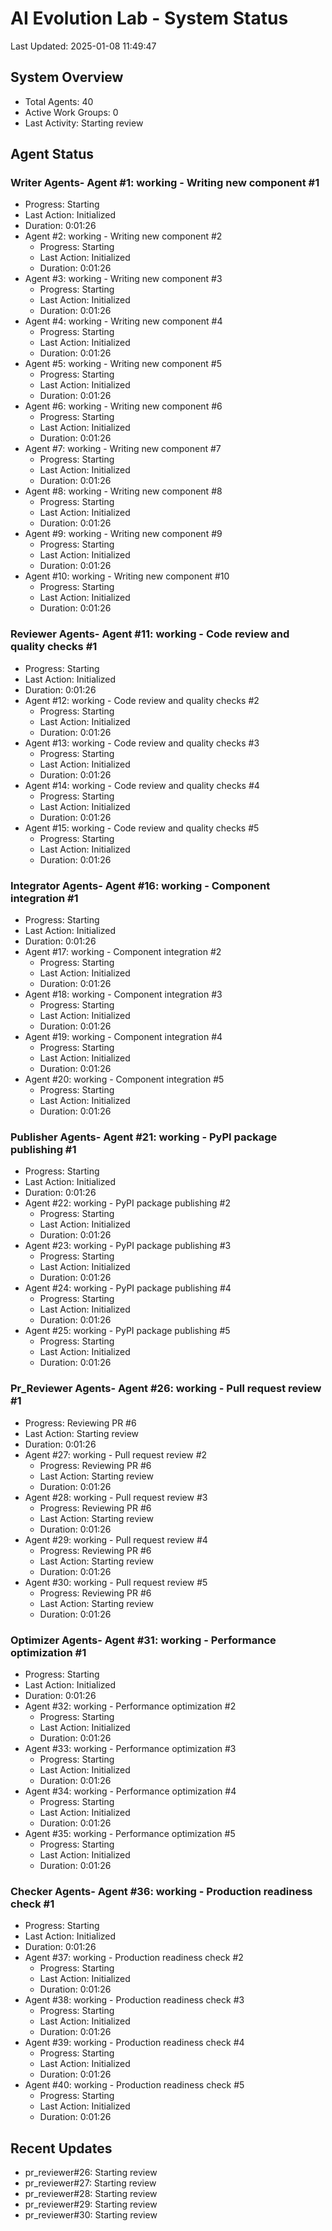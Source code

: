 # AI Evolution Lab - System Status
Last Updated: 2025-01-08 11:49:47

## System Overview
- Total Agents: 40
- Active Work Groups: 0
- Last Activity: Starting review

## Agent Status

### Writer Agents- Agent #1: working - Writing new component #1
  - Progress: Starting
  - Last Action: Initialized
  - Duration: 0:01:26
- Agent #2: working - Writing new component #2
  - Progress: Starting
  - Last Action: Initialized
  - Duration: 0:01:26
- Agent #3: working - Writing new component #3
  - Progress: Starting
  - Last Action: Initialized
  - Duration: 0:01:26
- Agent #4: working - Writing new component #4
  - Progress: Starting
  - Last Action: Initialized
  - Duration: 0:01:26
- Agent #5: working - Writing new component #5
  - Progress: Starting
  - Last Action: Initialized
  - Duration: 0:01:26
- Agent #6: working - Writing new component #6
  - Progress: Starting
  - Last Action: Initialized
  - Duration: 0:01:26
- Agent #7: working - Writing new component #7
  - Progress: Starting
  - Last Action: Initialized
  - Duration: 0:01:26
- Agent #8: working - Writing new component #8
  - Progress: Starting
  - Last Action: Initialized
  - Duration: 0:01:26
- Agent #9: working - Writing new component #9
  - Progress: Starting
  - Last Action: Initialized
  - Duration: 0:01:26
- Agent #10: working - Writing new component #10
  - Progress: Starting
  - Last Action: Initialized
  - Duration: 0:01:26

### Reviewer Agents- Agent #11: working - Code review and quality checks #1
  - Progress: Starting
  - Last Action: Initialized
  - Duration: 0:01:26
- Agent #12: working - Code review and quality checks #2
  - Progress: Starting
  - Last Action: Initialized
  - Duration: 0:01:26
- Agent #13: working - Code review and quality checks #3
  - Progress: Starting
  - Last Action: Initialized
  - Duration: 0:01:26
- Agent #14: working - Code review and quality checks #4
  - Progress: Starting
  - Last Action: Initialized
  - Duration: 0:01:26
- Agent #15: working - Code review and quality checks #5
  - Progress: Starting
  - Last Action: Initialized
  - Duration: 0:01:26

### Integrator Agents- Agent #16: working - Component integration #1
  - Progress: Starting
  - Last Action: Initialized
  - Duration: 0:01:26
- Agent #17: working - Component integration #2
  - Progress: Starting
  - Last Action: Initialized
  - Duration: 0:01:26
- Agent #18: working - Component integration #3
  - Progress: Starting
  - Last Action: Initialized
  - Duration: 0:01:26
- Agent #19: working - Component integration #4
  - Progress: Starting
  - Last Action: Initialized
  - Duration: 0:01:26
- Agent #20: working - Component integration #5
  - Progress: Starting
  - Last Action: Initialized
  - Duration: 0:01:26

### Publisher Agents- Agent #21: working - PyPI package publishing #1
  - Progress: Starting
  - Last Action: Initialized
  - Duration: 0:01:26
- Agent #22: working - PyPI package publishing #2
  - Progress: Starting
  - Last Action: Initialized
  - Duration: 0:01:26
- Agent #23: working - PyPI package publishing #3
  - Progress: Starting
  - Last Action: Initialized
  - Duration: 0:01:26
- Agent #24: working - PyPI package publishing #4
  - Progress: Starting
  - Last Action: Initialized
  - Duration: 0:01:26
- Agent #25: working - PyPI package publishing #5
  - Progress: Starting
  - Last Action: Initialized
  - Duration: 0:01:26

### Pr_Reviewer Agents- Agent #26: working - Pull request review #1
  - Progress: Reviewing PR #6
  - Last Action: Starting review
  - Duration: 0:01:26
- Agent #27: working - Pull request review #2
  - Progress: Reviewing PR #6
  - Last Action: Starting review
  - Duration: 0:01:26
- Agent #28: working - Pull request review #3
  - Progress: Reviewing PR #6
  - Last Action: Starting review
  - Duration: 0:01:26
- Agent #29: working - Pull request review #4
  - Progress: Reviewing PR #6
  - Last Action: Starting review
  - Duration: 0:01:26
- Agent #30: working - Pull request review #5
  - Progress: Reviewing PR #6
  - Last Action: Starting review
  - Duration: 0:01:26

### Optimizer Agents- Agent #31: working - Performance optimization #1
  - Progress: Starting
  - Last Action: Initialized
  - Duration: 0:01:26
- Agent #32: working - Performance optimization #2
  - Progress: Starting
  - Last Action: Initialized
  - Duration: 0:01:26
- Agent #33: working - Performance optimization #3
  - Progress: Starting
  - Last Action: Initialized
  - Duration: 0:01:26
- Agent #34: working - Performance optimization #4
  - Progress: Starting
  - Last Action: Initialized
  - Duration: 0:01:26
- Agent #35: working - Performance optimization #5
  - Progress: Starting
  - Last Action: Initialized
  - Duration: 0:01:26

### Checker Agents- Agent #36: working - Production readiness check #1
  - Progress: Starting
  - Last Action: Initialized
  - Duration: 0:01:26
- Agent #37: working - Production readiness check #2
  - Progress: Starting
  - Last Action: Initialized
  - Duration: 0:01:26
- Agent #38: working - Production readiness check #3
  - Progress: Starting
  - Last Action: Initialized
  - Duration: 0:01:26
- Agent #39: working - Production readiness check #4
  - Progress: Starting
  - Last Action: Initialized
  - Duration: 0:01:26
- Agent #40: working - Production readiness check #5
  - Progress: Starting
  - Last Action: Initialized
  - Duration: 0:01:26


## Recent Updates
- pr_reviewer#26: Starting review
- pr_reviewer#27: Starting review
- pr_reviewer#28: Starting review
- pr_reviewer#29: Starting review
- pr_reviewer#30: Starting review
